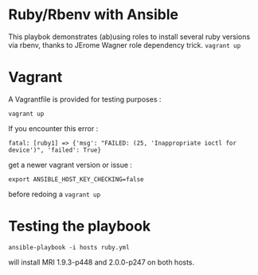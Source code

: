 Ruby/Rbenv with Ansible
=======================

This playbok demonstrates (ab)using roles to install several ruby
versions via rbenv, thanks to JErome Wagner role dependency trick.
`vagrant up`

# Vagrant

A Vagrantfile is provided for testing purposes :

`vagrant up`

If you encounter this error :

```
fatal: [ruby1] => {'msg': "FAILED: (25, 'Inappropriate ioctl for
device')", 'failed': True}
```
get a newer vagrant version or issue :

`export ANSIBLE_HOST_KEY_CHECKING=false`

before redoing a `vagrant up`

# Testing the playbook

`ansible-playbook -i hosts ruby.yml`

will install MRI 1.9.3-p448 and 2.0.0-p247 on both hosts.
